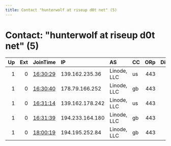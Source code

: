 ```yaml
---
title: Contact "hunterwolf at riseup d0t net" (5)
---
```


# Contact: "hunterwolf at riseup d0t net" (5)

|   Up |   Ext | JoinTime                                                                                              | IP              | AS          | CC   |   ORp |   Dirp | OS    | Version   | Nickname   |   eFamMembers |
|-----:|------:|:------------------------------------------------------------------------------------------------------|:----------------|:------------|:-----|------:|-------:|:------|:----------|:-----------|--------------:|
|    1 |     0 | [16:30:29](https://nusenu.github.io/OrNetStats/w/relay/2337AB33256C4A61E5C10F569657C7D421938190.html) | 139.162.235.36  | Linode, LLC | us   |   443 |      0 | Linux | 0.4.6.9   | Timberwolf |             1 |
|    1 |     0 | [16:30:40](https://nusenu.github.io/OrNetStats/w/relay/4FD7F6C9D85360F5C3943793DC73EF208FE04F7E.html) | 178.79.166.252  | Linode, LLC | gb   |   443 |      0 | Linux | 0.4.6.9   | Timberwolf |             1 |
|    1 |     0 | [16:31:14](https://nusenu.github.io/OrNetStats/w/relay/9893C328C41D81D18695149F1CE77EF110D73523.html) | 139.162.178.242 | Linode, LLC | us   |   443 |      0 | Linux | 0.4.6.9   | Timberwolf |             1 |
|    1 |     0 | [16:31:39](https://nusenu.github.io/OrNetStats/w/relay/50CFDBD8EB63B73CF6F3C9C67C7DBA00004A41C3.html) | 194.233.164.180 | Linode, LLC | gb   |   443 |      0 | Linux | 0.4.6.9   | Timberwolf |             1 |
|    1 |     0 | [18:00:19](https://nusenu.github.io/OrNetStats/w/relay/6777F0B89B6A99177265A5D66F105B3EFC6DA9DB.html) | 194.195.252.84  | Linode, LLC | gb   |   443 |      0 | Linux | 0.4.6.10  | Timberwolf |             1 |
